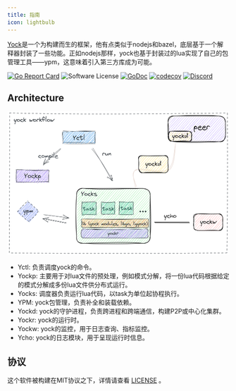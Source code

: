 ```yaml
---
title: 指南
icon: lightbulb
---
```


[Yock](https://github.com/Ansurfen/yock)是一个为构建而生的框架，他有点类似于nodejs和bazel，底层基于一个解释器封装了一些功能。正如nodejs那样，yock也基于封装过的lua实现了自己的包管理工具——ypm，这意味着引入第三方库成为可能。

[![Go Report Card](https://goreportcard.com/badge/github.com/ansurfen/cushion)](https://goreportcard.com/report/github.com/ansurfen/yock) ![Software License](https://img.shields.io/badge/license-MIT-brightgreen.svg?style=flat-square) [![GoDoc](https://godoc.org/github.com/ansurfen/yock?status.svg)](https://pkg.go.dev/github.com/ansurfen/yock) [![codecov](https://codecov.io/gh/Ansurfen/yock/branch/main/graph/badge.svg?token=UHYKJTT80P)](https://codecov.io/gh/Ansurfen/yock) [![Discord](https://img.shields.io/badge/chat-on_discord-7289da)](https://discord.gg/vdybzz8RJn)

## Architecture
![arch](https://github.com/Ansurfen/yock/blob/main/docs/static/arch.png?raw=true)

* Yctl: 负责调度yock的命令。
* Yockp: 主要用于对lua文件的预处理，例如模式分解，将一份lua代码根据给定的模式分解成多份lua文件供分布式运行。
* Yocks: 调度器负责运行lua代码，以task为单位起协程执行。
* YPM: yock包管理，负责补全和装载依赖。
* Yockd: yock的守护进程，负责跨进程和跨端通信，构建P2P或中心化集群。
* Yockr: yock的运行时。
* Yockw: yock的监控，用于日志查询、指标监控。
* Ycho: yock的日志模块，用于呈现运行时信息。

## 协议

这个软件被构建在MIT协议之下，详情请查看 [LICENSE](../../LICENSE) 。